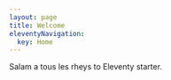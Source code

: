 ```yaml
---
layout: page
title: Welcome
eleventyNavigation:
  key: Home
---
```


Salam a tous les rheys to Eleventy starter.
